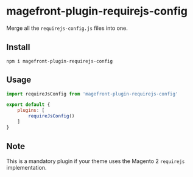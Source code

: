 # magefront-plugin-requirejs-config

Merge all the `requirejs-config.js` files into one.

## Install

    npm i magefront-plugin-requirejs-config

## Usage

```js
import requireJsConfig from 'magefront-plugin-requirejs-config'

export default {
    plugins: [
        requireJsConfig()
    ]
}
```

## Note

This is a mandatory plugin if your theme uses the Magento 2 `requirejs` implementation.
